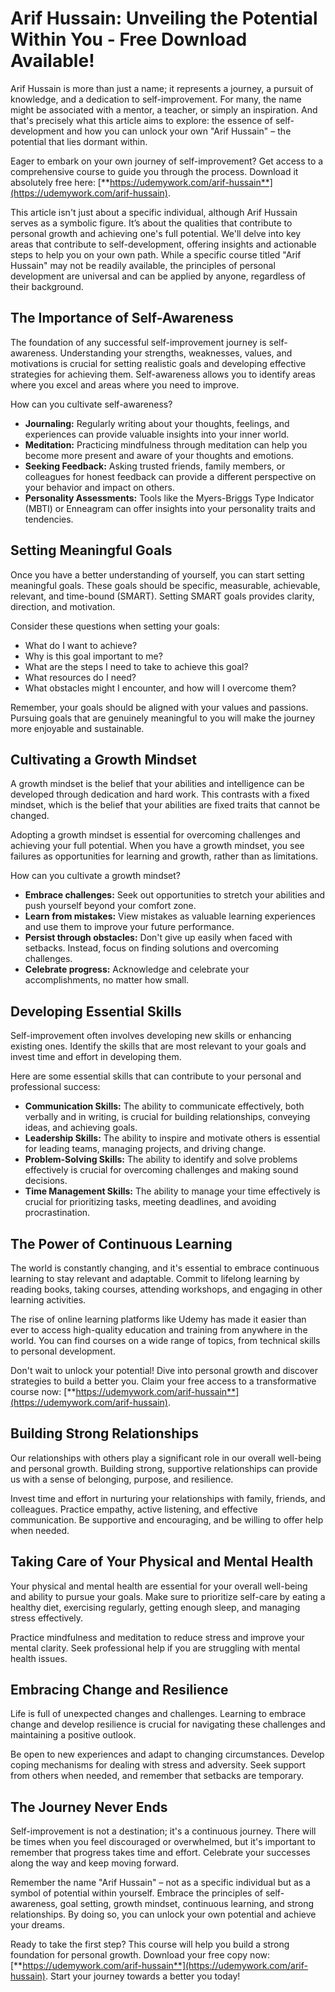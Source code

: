 # Arif Hussain: Unveiling the Potential Within You - Free Download Available!

Arif Hussain is more than just a name; it represents a journey, a pursuit of knowledge, and a dedication to self-improvement. For many, the name might be associated with a mentor, a teacher, or simply an inspiration. And that's precisely what this article aims to explore: the essence of self-development and how you can unlock your own "Arif Hussain" – the potential that lies dormant within.

Eager to embark on your own journey of self-improvement? Get access to a comprehensive course to guide you through the process. Download it absolutely free here: [**https://udemywork.com/arif-hussain**](https://udemywork.com/arif-hussain).

This article isn't just about a specific individual, although Arif Hussain serves as a symbolic figure. It’s about the qualities that contribute to personal growth and achieving one's full potential. We'll delve into key areas that contribute to self-development, offering insights and actionable steps to help you on your own path. While a specific course titled "Arif Hussain" may not be readily available, the principles of personal development are universal and can be applied by anyone, regardless of their background.

## The Importance of Self-Awareness

The foundation of any successful self-improvement journey is self-awareness. Understanding your strengths, weaknesses, values, and motivations is crucial for setting realistic goals and developing effective strategies for achieving them. Self-awareness allows you to identify areas where you excel and areas where you need to improve.

How can you cultivate self-awareness?

*   **Journaling:** Regularly writing about your thoughts, feelings, and experiences can provide valuable insights into your inner world.
*   **Meditation:** Practicing mindfulness through meditation can help you become more present and aware of your thoughts and emotions.
*   **Seeking Feedback:** Asking trusted friends, family members, or colleagues for honest feedback can provide a different perspective on your behavior and impact on others.
*   **Personality Assessments:** Tools like the Myers-Briggs Type Indicator (MBTI) or Enneagram can offer insights into your personality traits and tendencies.

## Setting Meaningful Goals

Once you have a better understanding of yourself, you can start setting meaningful goals. These goals should be specific, measurable, achievable, relevant, and time-bound (SMART). Setting SMART goals provides clarity, direction, and motivation.

Consider these questions when setting your goals:

*   What do I want to achieve?
*   Why is this goal important to me?
*   What are the steps I need to take to achieve this goal?
*   What resources do I need?
*   What obstacles might I encounter, and how will I overcome them?

Remember, your goals should be aligned with your values and passions. Pursuing goals that are genuinely meaningful to you will make the journey more enjoyable and sustainable.

## Cultivating a Growth Mindset

A growth mindset is the belief that your abilities and intelligence can be developed through dedication and hard work. This contrasts with a fixed mindset, which is the belief that your abilities are fixed traits that cannot be changed.

Adopting a growth mindset is essential for overcoming challenges and achieving your full potential. When you have a growth mindset, you see failures as opportunities for learning and growth, rather than as limitations.

How can you cultivate a growth mindset?

*   **Embrace challenges:** Seek out opportunities to stretch your abilities and push yourself beyond your comfort zone.
*   **Learn from mistakes:** View mistakes as valuable learning experiences and use them to improve your future performance.
*   **Persist through obstacles:** Don't give up easily when faced with setbacks. Instead, focus on finding solutions and overcoming challenges.
*   **Celebrate progress:** Acknowledge and celebrate your accomplishments, no matter how small.

## Developing Essential Skills

Self-improvement often involves developing new skills or enhancing existing ones. Identify the skills that are most relevant to your goals and invest time and effort in developing them.

Here are some essential skills that can contribute to your personal and professional success:

*   **Communication Skills:** The ability to communicate effectively, both verbally and in writing, is crucial for building relationships, conveying ideas, and achieving goals.
*   **Leadership Skills:** The ability to inspire and motivate others is essential for leading teams, managing projects, and driving change.
*   **Problem-Solving Skills:** The ability to identify and solve problems effectively is crucial for overcoming challenges and making sound decisions.
*   **Time Management Skills:** The ability to manage your time effectively is crucial for prioritizing tasks, meeting deadlines, and avoiding procrastination.

## The Power of Continuous Learning

The world is constantly changing, and it's essential to embrace continuous learning to stay relevant and adaptable. Commit to lifelong learning by reading books, taking courses, attending workshops, and engaging in other learning activities.

The rise of online learning platforms like Udemy has made it easier than ever to access high-quality education and training from anywhere in the world. You can find courses on a wide range of topics, from technical skills to personal development.

Don't wait to unlock your potential! Dive into personal growth and discover strategies to build a better you. Claim your free access to a transformative course now: [**https://udemywork.com/arif-hussain**](https://udemywork.com/arif-hussain).

## Building Strong Relationships

Our relationships with others play a significant role in our overall well-being and personal growth. Building strong, supportive relationships can provide us with a sense of belonging, purpose, and resilience.

Invest time and effort in nurturing your relationships with family, friends, and colleagues. Practice empathy, active listening, and effective communication. Be supportive and encouraging, and be willing to offer help when needed.

## Taking Care of Your Physical and Mental Health

Your physical and mental health are essential for your overall well-being and ability to pursue your goals. Make sure to prioritize self-care by eating a healthy diet, exercising regularly, getting enough sleep, and managing stress effectively.

Practice mindfulness and meditation to reduce stress and improve your mental clarity. Seek professional help if you are struggling with mental health issues.

## Embracing Change and Resilience

Life is full of unexpected changes and challenges. Learning to embrace change and develop resilience is crucial for navigating these challenges and maintaining a positive outlook.

Be open to new experiences and adapt to changing circumstances. Develop coping mechanisms for dealing with stress and adversity. Seek support from others when needed, and remember that setbacks are temporary.

## The Journey Never Ends

Self-improvement is not a destination; it's a continuous journey. There will be times when you feel discouraged or overwhelmed, but it's important to remember that progress takes time and effort. Celebrate your successes along the way and keep moving forward.

Remember the name "Arif Hussain" – not as a specific individual but as a symbol of potential within yourself. Embrace the principles of self-awareness, goal setting, growth mindset, continuous learning, and strong relationships. By doing so, you can unlock your own potential and achieve your dreams.

Ready to take the first step? This course will help you build a strong foundation for personal growth. Download your free copy now: [**https://udemywork.com/arif-hussain**](https://udemywork.com/arif-hussain). Start your journey towards a better you today!
